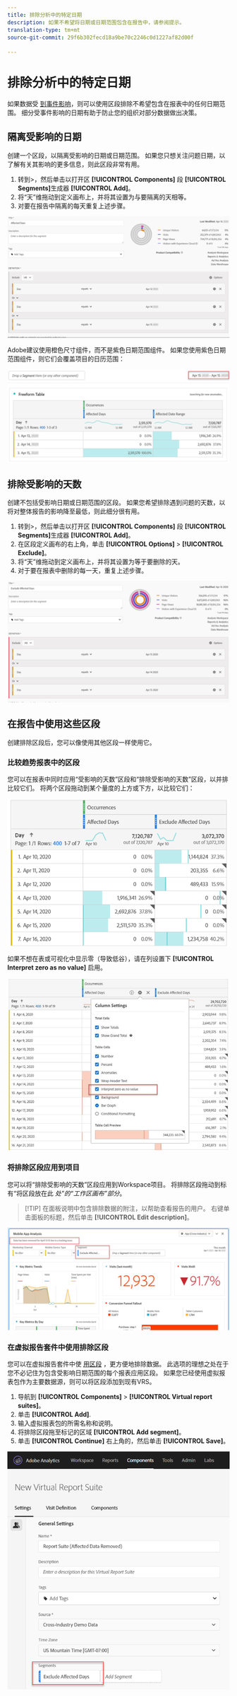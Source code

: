 ```yaml
---
title: 排除分析中的特定日期
description: 如果不希望将日期或日期范围包含在报告中，请参阅提示。
translation-type: tm+mt
source-git-commit: 29f6b302fecd18a9be70c2246c0d1227af82d00f

---
```



# 排除分析中的特定日期

如果数据受 [到事件影响](/help/technotes/event-impacted.md)，则可以使用区段排除不希望包含在报表中的任何日期范围。 细分受事件影响的日期有助于防止您的组织对部分数据做出决策。

## 隔离受影响的日期

创建一个区段，以隔离受影响的日期或日期范围。 如果您只想关注问题日期，以了解有关其影响的更多信息，则此区段非常有用。

1. 转到>，然后单击以打开区 **[!UICONTROL Components]** 段 **[!UICONTROL Segments]**&#x200B;生成器 **[!UICONTROL Add]**。
2. 将“天”维拖动到定义画布上，并将其设置为与要隔离的天相等。
3. 对要在报告中隔离的每天重复上述步骤。

![受影响的天数部分](../assets/affected_days.jpg)

Adobe建议使用橙色尺寸组件，而不是紫色日期范围组件。 如果您使用紫色日期范围组件，则它们会覆盖项目的日历范围：

![不包括区段日期类型](../assets/exclude_segment_day_type.jpg)

## 排除受影响的天数

创建不包括受影响日期或日期范围的区段。 如果您希望排除遇到问题的天数，以将对整体报告的影响降至最低，则此细分很有用。

1. 转到>，然后单击以打开区 **[!UICONTROL Components]** 段 **[!UICONTROL Segments]**&#x200B;生成器 **[!UICONTROL Add]**。
2. 在区段定义画布的右上角，单击 **[!UICONTROL Options]** > **[!UICONTROL Exclude]**。
3. 将“天”维拖动到定义画布上，并将其设置为等于要删除的天。
4. 对于要在报表中删除的每一天，重复上述步骤。

![排除受影响的天数](../assets/exclude_affected_days.jpg)

## 在报告中使用这些区段

创建排除区段后，您可以像使用其他区段一样使用它。

### 比较趋势报表中的区段

您可以在报表中同时应用“受影响的天数”区段和“排除受影响的天数”区段，以并排比较它们。 将两个区段拖动到某个量度的上方或下方，以比较它们：

![两个细分](../assets/affected_and_exclude.png)

如果不想在表或可视化中显示零（导致低谷），请在列设置下 **[!UICONTROL Interpret zero as no value]** 启用。

![解释零](../assets/interpret_zero.jpg)

### 将排除区段应用到项目

您可以将“排除受影响的天数”区段应用到Workspace项目。 将排除区段拖动到标有“将区段放在此 *处”的“工作区画布”部分*。

>[!TIP] 在面板说明中包含排除数据的附注，以帮助查看报告的用户。 右键单击面板的标题，然后单击 **[!UICONTROL Edit description]**。

![应用于面板的段](../assets/exclude_segment_panel.jpg)

### 在虚拟报告套件中使用排除区段

您可以在虚拟报告套件中使 [用区段](../../vrs/vrs-about.md) ，更方便地排除数据。 此选项的理想之处在于您不必记住为包含受影响日期范围的每个报表应用区段。 如果您已经使用虚拟报表包作为主要数据源，则可以将区段添加到现有VRS。

1. 导航到 **[!UICONTROL Components]** > **[!UICONTROL Virtual report suites]**。
2. 单击 **[!UICONTROL Add]**.
3. 输入虚拟报表包的所需名称和说明。
4. 将排除区段拖至标记的区域 **[!UICONTROL Add segment]**。
5. 单击 **[!UICONTROL Continue]** 右上角的，然后单击 **[!UICONTROL Save]**。

![应用于VRS的段](../assets/exclude_segment_vrs.png)
